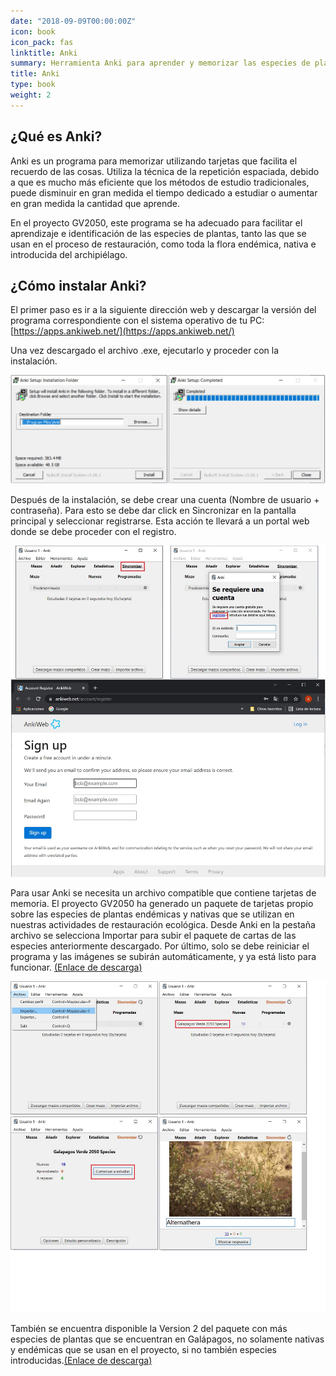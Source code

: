 ```yaml
---
date: "2018-09-09T00:00:00Z"
icon: book
icon_pack: fas
linktitle: Anki
summary: Herramienta Anki para aprender y memorizar las especies de plantas del proyecto
title: Anki
type: book
weight: 2
---
```


## ¿Qué es Anki?

Anki es un programa para memorizar utilizando tarjetas que facilita el recuerdo de las cosas. Utiliza la técnica de la repetición espaciada, debido a que es mucho más eficiente que los métodos de estudio tradicionales, puede disminuir en gran medida el tiempo dedicado a estudiar o aumentar en gran medida la cantidad que aprende.

En el proyecto GV2050, este programa se ha adecuado para facilitar el aprendizaje e identificación de las especies de plantas, tanto las que se usan en el proceso de restauración, como toda la flora endémica, nativa e introducida del archipiélago.

## ¿Cómo instalar Anki?

El primer paso es ir a la siguiente dirección web y descargar la versión del programa correspondiente con el sistema operativo de tu PC: [https://apps.ankiweb.net/](https://apps.ankiweb.net/)

Una vez descargado el archivo .exe, ejecutarlo y proceder con la instalación.

<img src="Fig1_anki.jpg"/>


Después de la instalación, se debe crear una cuenta (Nombre de usuario + contraseña). Para esto se debe dar click en Sincronizar en la pantalla principal y seleccionar registrarse. Esta acción te llevará a un portal web donde se debe proceder con el registro.

<img src="Fig2_anki.jpg"/>

Para usar Anki se necesita un archivo compatible que contiene tarjetas de memoria. El proyecto GV2050 ha generado un paquete de tarjetas propio sobre las especies de plantas endémicas y nativas que se utilizan en nuestras actividades de restauración ecológica. Desde Anki en la pestaña archivo se selecciona Importar para subir el paquete de cartas de las especies anteriormente descargado. Por último, solo se debe reiniciar el programa y las imágenes se subirán automáticamente, y ya está listo para funcionar. [(Enlace de descarga)](/docs/HD_Anki/GV2050_Anki.apkg)

<img src="Fig3_anki.jpg" style="margin-bottom:0rem"/>

También se encuentra disponible la Version 2 del paquete con más especies de plantas que se encuentran en Galápagos, no solamente nativas y endémicas que se usan en el proyecto, si no también especies introducidas.[(Enlace de descarga)](/docs/HD_Anki/GV2050_AnkiV2.0.apkg)

